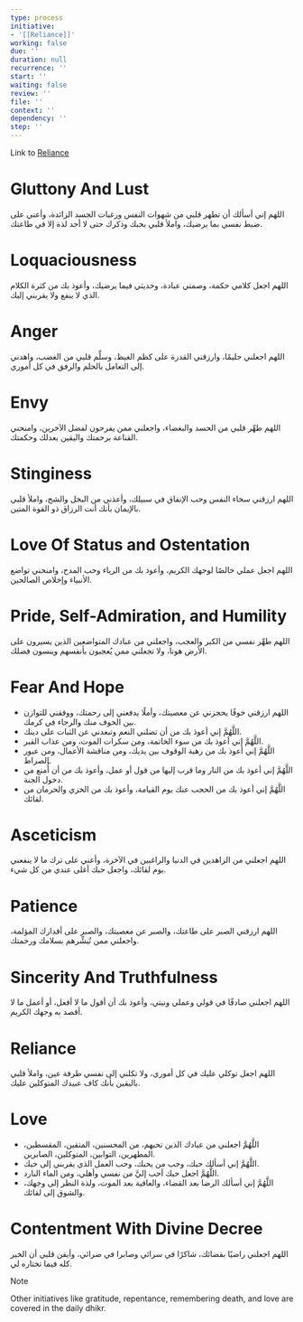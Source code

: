 ```yaml
---
type: process
initiative:
- '[[Reliance]]'
working: false
due: ''
duration: null
recurrence: ''
start: ''
waiting: false
review: ''
file: ''
context: ''
dependency: ''
step: ''
---
```


Link to [Reliance](Initiatives/good%20traits/Reliance.md)

# Gluttony And Lust

اللهم إني أسألك أن تطهر قلبي من شهوات النفس ورغبات الجسد الزائدة، وأعني على ضبط نفسي بما يرضيك، واملأ قلبي بحبك وذكرك حتى لا أجد لذة إلا في طاعتك.

# Loquaciousness

اللهم اجعل كلامي حكمة، وصمتي عبادة، وحديثي فيما يرضيك، وأعوذ بك من كثرة الكلام الذي لا ينفع ولا يقربني إليك.

# Anger

اللهم اجعلني حليمًا، وارزقني القدرة على كظم الغيظ، وسلِّم قلبي من الغضب، واهدني إلى التعامل بالحلم والرفق في كل أموري.

# Envy

اللهم طهِّر قلبي من الحسد والبغضاء، واجعلني ممن يفرحون لفضل الآخرين، وامنحني القناعة برحمتك واليقين بعدلك وحكمتك.

# Stinginess

اللهم ارزقني سخاء النفس وحب الإنفاق في سبيلك، وأعذني من البخل والشح، واملأ قلبي بالإيمان بأنك أنت الرزاق ذو القوة المتين.

# Love Of Status and Ostentation

اللهم اجعل عملي خالصًا لوجهك الكريم، وأعوذ بك من الرياء وحب المدح، وامنحني تواضع الأنبياء وإخلاص الصالحين.

# Pride, Self-Admiration, and Humility

اللهم طهِّر نفسي من الكبر والعجب، واجعلني من عبادك المتواضعين الذين يسيرون على الأرض هونا، ولا تجعلني ممن يُعجبون بأنفسهم وينسون فضلك.

# Fear And Hope

* اللهم ارزقني خوفًا يحجزني عن معصيتك، وأملًا يدفعني إلى رحمتك، ووفقني للتوازن بين الخوف منك والرجاء في كرمك.
* اللَّهُمَّ إني أعوذ بك من أن تضلني النعم وتبعدني عن الثبات على دينك.
* اللَّهُمَّ إني أعوذ بك من سوء الخاتمة، ومن سكرات الموت، ومن عذاب القبر.
* اللَّهُمَّ إني أعوذ بك من رهبة الوقوف بين يديك، ومن مناقشة الأعمال، ومن عبور الصراط.
* اللَّهُمَّ إني أعوذ بك من النار وما قرب إليها من قول أو عمل، وأعوذ بك من أن أُمنع من دخول الجنة.
* اللَّهُمَّ إني أعوذ بك من الحجب عنك يوم القيامة، وأعوذ بك من الخزي والحرمان من لقائك.

# Asceticism

اللهم اجعلني من الزاهدين في الدنيا والراغبين في الآخرة، وأعني على ترك ما لا ينفعني يوم لقائك، واجعل حبك أغلى عندي من كل شيء.

# Patience

اللهم ارزقني الصبر على طاعتك، والصبر عن معصيتك، والصبر على أقدارك المؤلمة، واجعلني ممن تُبشِّرهم بسلامك ورحمتك.

# Sincerity And Truthfulness

اللهم اجعلني صادقًا في قولي وعملي ونيتي، وأعوذ بك أن أقول ما لا أفعل، أو أعمل ما لا أقصد به وجهك الكريم.

# Reliance

اللهم اجعل توكلي عليك في كل أموري، ولا تكلني إلى نفسي طرفة عين، واملأ قلبي باليقين بأنك كاف عبيدك المتوكلين عليك.

# Love

* اللَّهُمَّ اجعلني من عبادك الذين تحبهم، من المحسنين، المتقين، المقسطين، المطهرين، التوابين، المتوكلين، الصابرين.
* اللَّهُمَّ إني أسألك حبك، وحب من يحبك، وحب العمل الذي يقربني إلى حبك.
* اللَّهُمَّ اجعل حبك أحب إليَّ من نفسي وأهلي، ومن الماء البارد.
* اللَّهُمَّ إني أسألك الرضا بعد القضاء، والعافية بعد الموت، ولذة النظر إلى وجهك، والشوق إلى لقائك.

# Contentment With Divine Decree

اللهم اجعلني راضيًا بقضائك، شاكرًا في سرائي وصابرا في ضرائي، وأيقن قلبي أن الخير كله فيما تختاره لي.

> [!note] 
> 
> Other initiatives like gratitude, repentance, remembering death, and love are covered in the daily dhikr.
